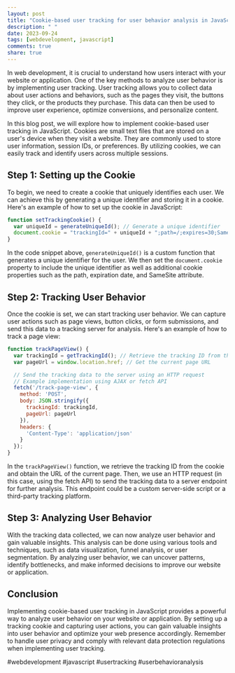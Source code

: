 ```yaml
---
layout: post
title: "Cookie-based user tracking for user behavior analysis in JavaScript"
description: " "
date: 2023-09-24
tags: [webdevelopment, javascript]
comments: true
share: true
---
```


In web development, it is crucial to understand how users interact with your website or application. One of the key methods to analyze user behavior is by implementing user tracking. User tracking allows you to collect data about user actions and behaviors, such as the pages they visit, the buttons they click, or the products they purchase. This data can then be used to improve user experience, optimize conversions, and personalize content.

In this blog post, we will explore how to implement cookie-based user tracking in JavaScript. Cookies are small text files that are stored on a user's device when they visit a website. They are commonly used to store user information, session IDs, or preferences. By utilizing cookies, we can easily track and identify users across multiple sessions.

## Step 1: Setting up the Cookie

To begin, we need to create a cookie that uniquely identifies each user. We can achieve this by generating a unique identifier and storing it in a cookie. Here's an example of how to set up the cookie in JavaScript:

```javascript
function setTrackingCookie() {
  var uniqueId = generateUniqueId(); // Generate a unique identifier
  document.cookie = "trackingId=" + uniqueId + ";path=/;expires=30;SameSite=Lax";
}
```

In the code snippet above, `generateUniqueId()` is a custom function that generates a unique identifier for the user. We then set the `document.cookie` property to include the unique identifier as well as additional cookie properties such as the path, expiration date, and SameSite attribute.

## Step 2: Tracking User Behavior

Once the cookie is set, we can start tracking user behavior. We can capture user actions such as page views, button clicks, or form submissions, and send this data to a tracking server for analysis. Here's an example of how to track a page view:

```javascript
function trackPageView() {
  var trackingId = getTrackingId(); // Retrieve the tracking ID from the cookie
  var pageUrl = window.location.href; // Get the current page URL

  // Send the tracking data to the server using an HTTP request
  // Example implementation using AJAX or fetch API
  fetch('/track-page-view', {
    method: 'POST',
    body: JSON.stringify({
      trackingId: trackingId,
      pageUrl: pageUrl
    }),
    headers: {
      'Content-Type': 'application/json'
    }
  });
}
```

In the `trackPageView()` function, we retrieve the tracking ID from the cookie and obtain the URL of the current page. Then, we use an HTTP request (in this case, using the fetch API) to send the tracking data to a server endpoint for further analysis. This endpoint could be a custom server-side script or a third-party tracking platform.

## Step 3: Analyzing User Behavior

With the tracking data collected, we can now analyze user behavior and gain valuable insights. This analysis can be done using various tools and techniques, such as data visualization, funnel analysis, or user segmentation. By analyzing user behavior, we can uncover patterns, identify bottlenecks, and make informed decisions to improve our website or application.

## Conclusion

Implementing cookie-based user tracking in JavaScript provides a powerful way to analyze user behavior on your website or application. By setting up a tracking cookie and capturing user actions, you can gain valuable insights into user behavior and optimize your web presence accordingly. Remember to handle user privacy and comply with relevant data protection regulations when implementing user tracking.

#webdevelopment #javascript #usertracking #userbehavioranalysis